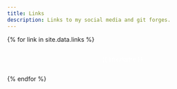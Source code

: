 ```yaml
---
title: Links
description: Links to my social media and git forges.
---
```


<style>
    @keyframes bounce {
        from {transform: translateY(5em); opacity: 0;}
        50% {transform: translateY(-0.5em); opacity: 100;}
        to {transform: translateY(0em); opacity: 100;}
    }

    .social-buttons {
        display: flex;
        flex-flow: column nowrap;
        gap: 1em;
    }

    .social-buttons div {
        width: 25em;
        max-width: 100%;
        margin: 0 auto;
        border-radius: 10em;
        transition: transform .1s;
        text-align: center;
        animation-name: bounce;
    }

    .social-buttons img{
        height: 1.2em;
        display: inline;
        border-radius: 0;
        vertical-align: text-top;
    }

    .social-buttons a {
        color: white;
        text-decoration: none;
        display: block;
        width: 100%;
        height: 100%;
        padding: 1.1em 0em;
        font-family: var(--bold);
    }

    .social-buttons a img {
        margin-right: 1em;
    }

    @media (pointer: fine) {
        .social-buttons div:hover {
            transform: scale(1.05);
        }
        .social-buttons div:active {
            transform: initial;
        }
    }

    @media (pointer: coarse) {
        .social-buttons div:active {
            transform: scale(0.95);
        }
    }

    @media (prefers-reduced-motion) {
        .social-buttons div {
            transition: initial;
            animation-name: initial;
        }
        .social-buttons div:hover {
            transform: initial;
        }
        .social-buttons div:active {
            transform: initial;
        }
        .social-buttons a:hover {
            text-decoration: underline;
        }
    }
</style>

<div class="social-buttons">
    {% for link in site.data.links %}
    <div style="animation-duration: {{ forloop.index0 | times: 0.1 | plus: 0.5 }}s; background-color: #{{ link.color }}">
        <a href="{{ link.url }}">
            <img src="/images/{{ link.name | downcase | replace: ' ', '-' }}-icon.svg">{{ link.name }}
        </a>
    </div>
    {% endfor %}
</div>

